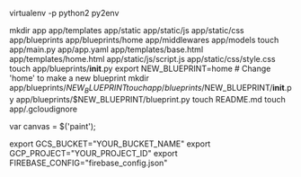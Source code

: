 virtualenv -p python2 py2env

<!-- <img src="{{ url_for('send_file', filename=image_file_name)}}" style ="max-width: 500px; max-height: 450px; margin-top: 30px; margin-bottom: 10px"> -->
<!-- <p style="font-style: italic">{{ image_file_name }}</p> -->

mkdir app app/templates app/static app/static/js app/static/css app/blueprints app/blueprints/home app/middlewares app/models
touch app/main.py app/app.yaml app/templates/base.html app/templates/home.html app/static/js/script.js app/static/css/style.css
touch app/blueprints/__init__.py
export NEW_BLUEPRINT=home # Change 'home' to make a new blueprint
mkdir app/blueprints/$NEW_BLUEPRINT
touch app/blueprints/$NEW_BLUEPRINT/__init__.py app/blueprints/$NEW_BLUEPRINT/blueprint.py
touch README.md
touch app/.gcloudignore


var canvas = $('paint');

export GCS_BUCKET="YOUR_BUCKET_NAME"
export GCP_PROJECT="YOUR_PROJECT_ID"
export FIREBASE_CONFIG="firebase_config.json"
